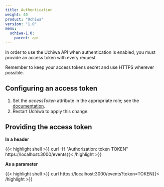 ```yaml
---
title: Authentication
weight: 40
product: "Uchiwa"
version: "1.0"
menu:
  uchiwa-1.0:
    parent: api
---
```


In order to use the Uchiwa API when authentication is enabled, you must provide
an access token with every request.

Remember to keep your access tokens secret and use HTTPS wherever possible.

## Configuring an access token

1. Set the *accessToken* attribute in the appropriate role; see the
[documentation][1].
2. Restart Uchiwa to apply this change.

## Providing the access token
**In a header**

{{< highlight shell >}}
curl -H "Authorization: token TOKEN" https://localhost:3000/events{{< /highlight >}}

**As a parameter**

{{< highlight shell >}}
curl https://localhost:3000/events?token=TOKEN{{< /highlight >}}

[1]: ../../getting-started/configuration/#multiple-users
